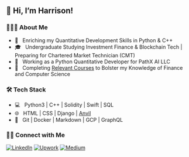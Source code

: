 ## 👋  Hi, I’m Harrison!

<h3> 👨🏻‍💻 About Me </h3>

- 🤔 &nbsp; Enriching my Quantitative Development Skills in Python & C++
- 🎓 &nbsp; Undergraduate Studying Investment Finance & Blockchain Tech | Preparing for Chartered Market Technician (CMT)
- 💼 &nbsp; Working as a Python Quantitative Developer for PathX AI LLC
- 🌱 &nbsp; Completing [Relevant Courses](https://github.com/hschickdevs/Relevant-Coursework) to Bolster my Knowledge of Finance and Computer Science

<h3>🛠 Tech Stack</h3>

- 💻 &nbsp; Python3 | C++ | Solidity | Swift | SQL
- 🌐 &nbsp; HTML | CSS  | Django | [Anvil](https://anvil.works/)
- 🔧 &nbsp; Git | Docker | Markdown | GCP | GraphQL

<!---
<br/>

[![Harrison's GitHub Stats](https://github-readme-stats.vercel.app/api?username=hschickdevs&show_icons=true&count_private=true&include_all_commits=true)](https://github.com/hschickdevs)
--->


<h3> 🤝🏻 Connect with Me </h3>

<p align="left">
<a href="https://www.linkedin.com/in/harrison-schick-84a7b6197/"><img alt="LinkedIn" src="https://img.shields.io/badge/LinkedIn-Harrison-%230077B5.svg?&style=for-the-badge&logo=linkedin"></a>
<a href="https://www.upwork.com/freelancers/~01443dc2db3e2656fe"><img alt="Upwork" src="https://img.shields.io/badge/Upwork-Harrison-%230077B5.svg?&style=for-the-badge&logo=upwork&color=success"></a>
<a href="https://medium.com/@hschick2000"><img alt="Medium" src="https://img.shields.io/badge/Medium-Harrison-%230077B5.svg?&style=for-the-badge&logo=medium&color=black"></a>
</p>

<!---
hschickdevs/hschickdevs is a ✨ special ✨ repository because its `README.md` (this file) appears on your GitHub profile.
You can click the Preview link to take a look at your changes.
--->
